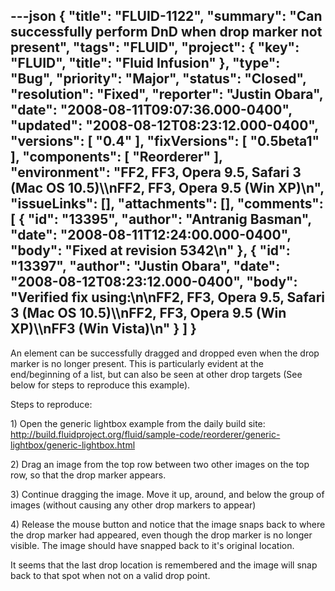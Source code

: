 ---json
{
  "title": "FLUID-1122",
  "summary": "Can successfully perform DnD when drop marker not present",
  "tags": "FLUID",
  "project": {
    "key": "FLUID",
    "title": "Fluid Infusion"
  },
  "type": "Bug",
  "priority": "Major",
  "status": "Closed",
  "resolution": "Fixed",
  "reporter": "Justin Obara",
  "date": "2008-08-11T09:07:36.000-0400",
  "updated": "2008-08-12T08:23:12.000-0400",
  "versions": [
    "0.4"
  ],
  "fixVersions": [
    "0.5beta1"
  ],
  "components": [
    "Reorderer"
  ],
  "environment": "FF2, FF3, Opera 9.5, Safari 3 (Mac OS 10.5)\\\nFF2, FF3, Opera 9.5 (Win XP)\n",
  "issueLinks": [],
  "attachments": [],
  "comments": [
    {
      "id": "13395",
      "author": "Antranig Basman",
      "date": "2008-08-11T12:24:00.000-0400",
      "body": "Fixed at revision 5342\n"
    },
    {
      "id": "13397",
      "author": "Justin Obara",
      "date": "2008-08-12T08:23:12.000-0400",
      "body": "Verified fix using:\n\nFF2, FF3, Opera 9.5, Safari 3 (Mac OS 10.5)\\\nFF2, FF3, Opera 9.5 (Win XP)\\\nFF3 (Win Vista)\n"
    }
  ]
}
---
An element can be successfully dragged and dropped even when the drop marker is no longer present. This is particularly evident at the end/beginning of a list, but can also be seen at other drop targets (See below for steps to reproduce this example).

Steps to reproduce:

1\) Open the generic lightbox example from the daily build site:\
<http://build.fluidproject.org/fluid/sample-code/reorderer/generic-lightbox/generic-lightbox.html>

2\) Drag an image from the top row between two other images on the top row, so that the drop marker appears.

3\) Continue dragging the image. Move it up, around, and below the group of images (without causing any other drop markers to appear)

4\) Release the mouse button and notice that the image snaps back to where the drop marker had appeared, even though the drop marker is no longer visible. The image should have snapped back to it's original location.

It seems that the last drop location is remembered and the image will snap back to that spot when not on a valid drop point.

        
